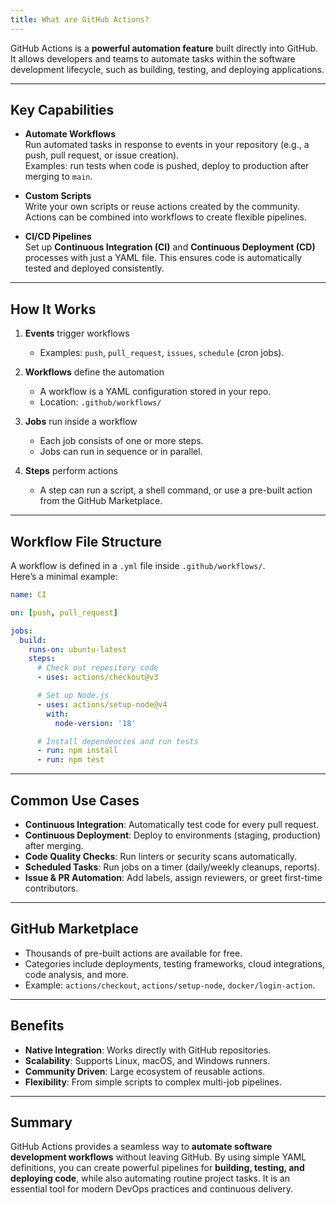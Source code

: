 ```yaml
---
title: What are GitHub Actions?
---
```


GitHub Actions is a **powerful automation feature** built directly into GitHub. It allows developers and teams to automate tasks within the software development lifecycle, such as building, testing, and deploying applications.

---

## Key Capabilities

- **Automate Workflows**  
  Run automated tasks in response to events in your repository (e.g., a push, pull request, or issue creation).  
  Examples: run tests when code is pushed, deploy to production after merging to `main`.

- **Custom Scripts**  
  Write your own scripts or reuse actions created by the community. Actions can be combined into workflows to create flexible pipelines.

- **CI/CD Pipelines**  
  Set up **Continuous Integration (CI)** and **Continuous Deployment (CD)** processes with just a YAML file. This ensures code is automatically tested and deployed consistently.

---

## How It Works

1. **Events** trigger workflows  
   - Examples: `push`, `pull_request`, `issues`, `schedule` (cron jobs).

2. **Workflows** define the automation  
   - A workflow is a YAML configuration stored in your repo.  
   - Location: `.github/workflows/`

3. **Jobs** run inside a workflow  
   - Each job consists of one or more steps.  
   - Jobs can run in sequence or in parallel.

4. **Steps** perform actions  
   - A step can run a script, a shell command, or use a pre-built action from the GitHub Marketplace.

---

## Workflow File Structure

A workflow is defined in a `.yml` file inside `.github/workflows/`.  
Here’s a minimal example:

```yaml
name: CI

on: [push, pull_request]

jobs:
  build:
    runs-on: ubuntu-latest
    steps:
      # Check out repository code
      - uses: actions/checkout@v3

      # Set up Node.js
      - uses: actions/setup-node@v4
        with:
          node-version: '18'

      # Install dependencies and run tests
      - run: npm install
      - run: npm test
````

---

## Common Use Cases

* **Continuous Integration**: Automatically test code for every pull request.
* **Continuous Deployment**: Deploy to environments (staging, production) after merging.
* **Code Quality Checks**: Run linters or security scans automatically.
* **Scheduled Tasks**: Run jobs on a timer (daily/weekly cleanups, reports).
* **Issue & PR Automation**: Add labels, assign reviewers, or greet first-time contributors.

---

## GitHub Marketplace

* Thousands of pre-built actions are available for free.
* Categories include deployments, testing frameworks, cloud integrations, code analysis, and more.
* Example: `actions/checkout`, `actions/setup-node`, `docker/login-action`.

---

## Benefits

* **Native Integration**: Works directly with GitHub repositories.
* **Scalability**: Supports Linux, macOS, and Windows runners.
* **Community Driven**: Large ecosystem of reusable actions.
* **Flexibility**: From simple scripts to complex multi-job pipelines.

---

## Summary

GitHub Actions provides a seamless way to **automate software development workflows** without leaving GitHub.
By using simple YAML definitions, you can create powerful pipelines for **building, testing, and deploying code**, while also automating routine project tasks.
It is an essential tool for modern DevOps practices and continuous delivery.
